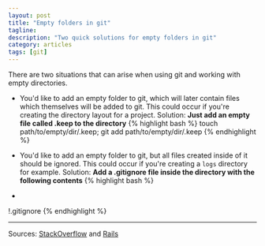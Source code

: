```yaml
---
layout: post
title: "Empty folders in git"
tagline:
description: "Two quick solutions for empty folders in git"
category: articles
tags: [git]
---
```


There are two situations that can arise when using git and working with empty directories.

 * You'd like to add an empty folder to git, which will later contain files which themselves will be added to git. This could occur if you're creating the directory  layout for a project. Solution: **Just add an empty file called .keep to the directory**
{% highlight bash %}
touch path/to/empty/dir/.keep; git add path/to/empty/dir/.keep
{% endhighlight %}

 *  You'd like to add an empty folder to git, but all files created inside of it should be ignored. This could occur if you're creating a `logs` directory for example. Solution: **Add a .gitignore file inside the directory with the following contents**
{% highlight bash %}
*
!.gitignore
{% endhighlight %}

--------------------

Sources: [StackOverflow](http://stackoverflow.com/a/5581995/291395) and [Rails](https://github.com/rails/rails/blob/4-0-stable/railties/lib/rails/generators/app_base.rb#L286)
